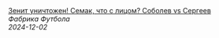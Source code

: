 <!--2024-12-02 13:34:06-->
<div class="yb">
  <a class="nodecor" href="/posts.html?sport/zenit_unichtojen_semak_chto_s_licom_sobolev_vs_sergeev">
    <img class="preview" data-videoid="VWt2MPQ5tUs" src="https://i3.ytimg.com/vi/VWt2MPQ5tUs/hqdefault.jpg" align="middle" alt="">
  </a>
  <div class="inlbl text">
    <a class="nodecor" href="/posts.html?sport/zenit_unichtojen_semak_chto_s_licom_sobolev_vs_sergeev">Зенит уничтожен! Семак, что с лицом? Соболев vs Сергеев</a><br>
    <i class="smaller2">Фабрика Футбола</i><br>
    <i class="smaller3">2024-12-02</i>
  </div>
</div>
